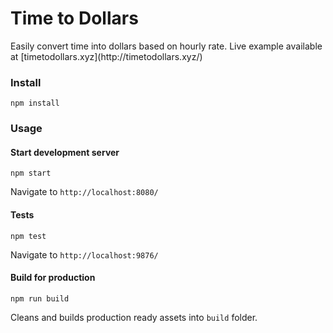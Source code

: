 <h1>
Time to Dollars
</h1>
Easily convert time into dollars based on hourly rate. Live example available at [timetodollars.xyz](http://timetodollars.xyz/)

### Install
```
npm install
```

### Usage

#### Start development server

```
npm start
```

Navigate to `http://localhost:8080/`

#### Tests
```
npm test
```

Navigate to `http://localhost:9876/`

#### Build for production
```
npm run build
```

Cleans and builds production ready assets into `build` folder.
